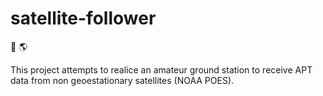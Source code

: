 # satellite-follower
:satellite: :earth_americas:

This project attempts to realice an amateur ground station to receive APT data from non geoestationary satellites (NOAA POES).
